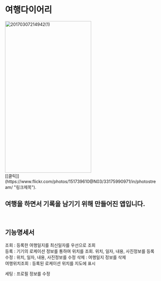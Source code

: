 # 여행다이어리

<img src="https://c1.staticflickr.com/1/705/33175990971_5b89d1d0d9.jpg" width="284" height="500" alt="20170307214942(1)">
<br/>
[[클릭]](https://www.flickr.com/photos/151739610@N03/33175990971/in/photostream/ "링크제목").

## 여행을 하면서 기록을 남기기 위해 만들어진 앱입니다.
<br/>


## 기능명세서
조회 : 등록한 여행일지를 최신일자를 우선으로 조회  
등록 : 기기의 로케이션 정보를 통하여 위치를 조회. 위치, 일자, 내용, 사진정보를 등록  
수정 : 위치, 일자, 내용, 사진정보를 수정
삭제 : 여행일지 정보를 삭제  
여행위치조회 : 등록된 로케이션 위치를 지도에 표시

세팅 : 프로필 정보를 수정
